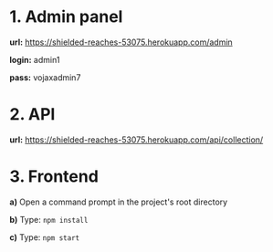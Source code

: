 # 1. Admin panel

**url:** https://shielded-reaches-53075.herokuapp.com/admin

**login:** admin1

**pass:** vojaxadmin7

# 2. API

**url:** https://shielded-reaches-53075.herokuapp.com/api/collection/

# 3. Frontend

**a)** Open a command prompt in the project's root directory

**b)** Type: `npm install`
    
**c)** Type: `npm start`

